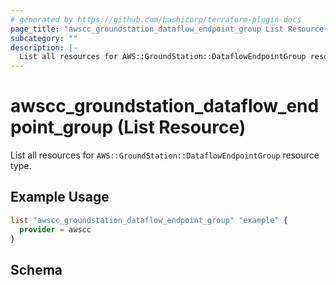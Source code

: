 ```yaml
---
# generated by https://github.com/hashicorp/terraform-plugin-docs
page_title: "awscc_groundstation_dataflow_endpoint_group List Resource - terraform-provider-awscc"
subcategory: ""
description: |-
  List all resources for AWS::GroundStation::DataflowEndpointGroup resource type.
---
```


# awscc_groundstation_dataflow_endpoint_group (List Resource)

List all resources for `AWS::GroundStation::DataflowEndpointGroup` resource type.

## Example Usage

```terraform
list "awscc_groundstation_dataflow_endpoint_group" "example" {
  provider = awscc
}
```

<!-- schema generated by tfplugindocs -->
## Schema
